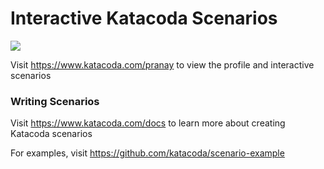 # Interactive Katacoda Scenarios

[![](http://shields.katacoda.com/katacoda/pranay/count.svg)](https://www.katacoda.com/pranay "Get your profile on Katacoda.com")

Visit https://www.katacoda.com/pranay to view the profile and interactive scenarios

### Writing Scenarios
Visit https://www.katacoda.com/docs to learn more about creating Katacoda scenarios

For examples, visit https://github.com/katacoda/scenario-example
